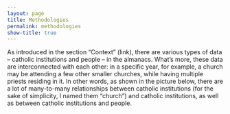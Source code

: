 ```yaml
---
layout: page
title: Methodologies
permalink: methodologies
show-title: true
---
```


As introduced in the section “Context” (link), there are various types of data – catholic institutions and people – in the almanacs. What’s more, these data are interconnected with each other: in a specific year, for example, a church may be attending a few other smaller churches, while having multiple priests residing in it. In other words, as shown in the picture below, there are a lot of many-to-many relationships between catholic institutions (for the sake of simplicity, I named them “church”) and catholic institutions, as well as between catholic institutions and people.

